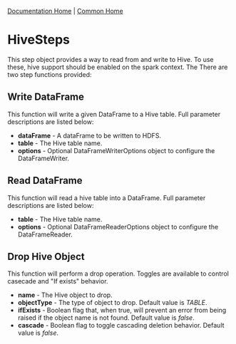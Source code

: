 [Documentation Home](../../docs/readme.md) | [Common Home](../readme.md)

# HiveSteps
This step object provides a way to read from and write to Hive. 
To use these, hive support should be enabled on the spark context. The There are two step functions provided:

## Write DataFrame
This function will write a given DataFrame to a Hive table. Full parameter descriptions are listed below:

* **dataFrame** - A dataFrame to be written to HDFS.
* **table** - The Hive table name.
* **options** - Optional DataFrameWriterOptions object to configure the DataFrameWriter.

## Read DataFrame
This function will read a hive table into a DataFrame. Full parameter descriptions are listed below:

* **table** - The Hive table name.
* **options** - Optional DataFrameReaderOptions object to configure the DataFrameReader.

## Drop Hive Object
This function will perform a drop operation.
Toggles are available to control casecade and "If exists" behavior.
* **name** - The Hive object to drop.
* **objectType** - The type of object to drop. Default value is *TABLE*.
* **ifExists** - Boolean flag that, when true, will prevent an error from being raised if the object name is not found.
Default value is *false*.
* **cascade** - Boolean flag to toggle cascading deletion behavior. Default value is *false*.
